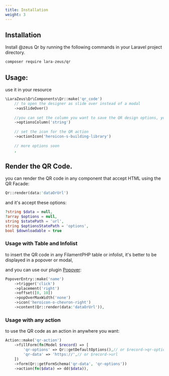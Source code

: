 ```yaml
---
title: Installation
weight: 3
---
```


## Installation

Install @zeus Qr by running the following commands in your Laravel project directory.

```bash
composer require lara-zeus/qr
```

## Usage:

use it in your resource

```php
\LaraZeus\Qr\Components\Qr::make('qr_code')
    // to open the designer as slide over instead of a modal
    ->asSlideOver()
    
    //you can set the column you want to save the QR design options, you must cast it to array in your model
    ->optionsColumn('string')
    
    // set the icon for the QR action
    ->actionIcon('heroicon-s-building-library')
    
    // more options soon
    ,
```

## Render the QR Code.

you can render the QR code in any component that accept HTML using the QR Facade:

```php
Qr::render(data:'dataOrUrl')
```

and it's accept these options:

```php
?string $data = null,
?array $options = null,
string $statePath = 'url',
string $optionsStatePath = 'options',
bool $downloadable = true
```

### Usage with Table and Infolist

to insert the QR code in any FilamentPHP table or infolist, it's better to be displayed in a popover or modal,

and you can use our plugin [Popover](https://larazeus.com/popover):

```php
PopoverEntry::make('name')
    ->trigger('click')
    ->placement('right')
    ->offset([0, 10])
    ->popOverMaxWidth('none')
    ->icon('heroicon-o-chevron-right')
    ->content(Qr::render(data:'dataOrUrl')),
```

### Usage with any action

to use the QR code as an action in anywhere you want:

```php
Action::make('qr-action')
    ->fillForm(fn(Model $record) => [
        'qr-options' => Qr::getDefaultOptions(),// or $record->qr-options
        'qr-data' => 'https://',// or $record->url
    ])
    ->form(Qr::getFormSchema('qr-data', 'qr-options'))
    ->action(fn($data) => dd($data)),
```
